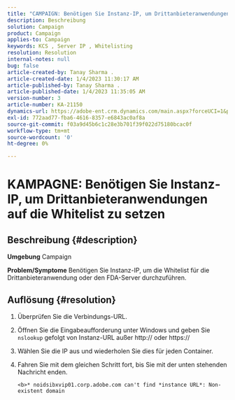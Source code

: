 ```yaml
---
title: "CAMPAIGN: Benötigen Sie Instanz-IP, um Drittanbieteranwendungen auf die Whitelist zu setzen."
description: Beschreibung
solution: Campaign
product: Campaign
applies-to: Campaign
keywords: KCS , Server IP , Whitelisting
resolution: Resolution
internal-notes: null
bug: false
article-created-by: Tanay Sharma .
article-created-date: 1/4/2023 11:30:17 AM
article-published-by: Tanay Sharma .
article-published-date: 1/4/2023 11:35:05 AM
version-number: 3
article-number: KA-21150
dynamics-url: https://adobe-ent.crm.dynamics.com/main.aspx?forceUCI=1&pagetype=entityrecord&etn=knowledgearticle&id=57c7d027-238c-ed11-81ac-6045bd006a22
exl-id: 772aad77-fba6-4616-8357-e6843ac0af8a
source-git-commit: f03a9d45b6c1c28e3b701f39f022d75180bcac0f
workflow-type: tm+mt
source-wordcount: '0'
ht-degree: 0%

---
```


# KAMPAGNE: Benötigen Sie Instanz-IP, um Drittanbieteranwendungen auf die Whitelist zu setzen

## Beschreibung {#description}

<b>Umgebung</b>
Campaign


<b>Problem/Symptome</b>
Benötigen Sie Instanz-IP, um die Whitelist für die Drittanbieteranwendung oder den FDA-Server durchzuführen.


## Auflösung {#resolution}


1. Überprüfen Sie die Verbindungs-URL.
2. Öffnen Sie die Eingabeaufforderung unter Windows und geben Sie `nslookup` gefolgt von Instanz-URL außer http:// oder https://
3. Wählen Sie die IP aus und wiederholen Sie dies für jeden Container.
4. Fahren Sie mit dem gleichen Schritt fort, bis Sie mit der unten stehenden Nachricht enden.

   `<b>* noidsibxvip01.corp.adobe.com can't find *instance URL*: Non-existent domain`
